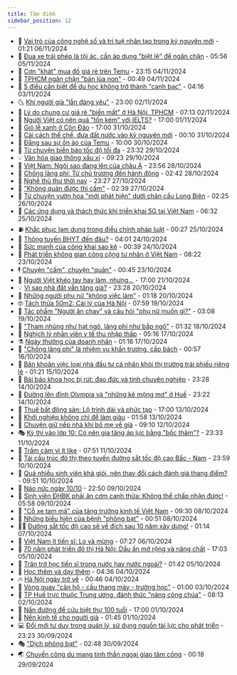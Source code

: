 ```yaml
---
title: Tâm điểm
sidebar_position: 12
---
```


<!-- dantri-tam-diem:START -->
- 🚦 [Vai trò của công nghệ số và trí tuệ nhân tạo trong kỷ nguyên mới](https://dantri.com.vn/tam-diem/vai-tro-cua-cong-nghe-so-va-tri-tue-nhan-tao-trong-ky-nguyen-moi-20241106072558331.htm) - 01:21 06/11/2024
- 🫶 [Đua xe trái phép là tội ác, cần áp dụng &quot;biệt lệ&quot; để ngăn chặn](https://dantri.com.vn/tam-diem/dua-xe-trai-phep-la-toi-ac-can-ap-dung-biet-le-de-ngan-chan-20241105091132681.htm) - 05:56 05/11/2024
- 🦏 [Cơn &quot;khát&quot; mua đồ giá rẻ trên Temu](https://dantri.com.vn/tam-diem/con-khat-mua-do-gia-re-tren-temu-20241105061523306.htm) - 23:15 04/11/2024
- 🧰 [TPHCM ngăn chặn &quot;bán lúa non&quot;](https://dantri.com.vn/tam-diem/tphcm-ngan-chan-ban-lua-non-20241104073351190.htm) - 00:49 04/11/2024
- 🙉 [5 điều cần biết để du học không trở thành &quot;canh bạc&quot;](https://dantri.com.vn/tam-diem/5-dieu-can-biet-de-du-hoc-khong-tro-thanh-canh-bac-20241103080521608.htm) - 04:16 03/11/2024
- 🌜 [Khi người già &quot;lẫn đáng yêu&quot;](https://dantri.com.vn/tam-diem/khi-nguoi-gia-lan-dang-yeu-20241102224331179.htm) - 23:00 02/11/2024
- 🤔 [Lý do chung cư giá rẻ &quot;biến mất&quot; ở Hà Nội, TPHCM](https://dantri.com.vn/tam-diem/ly-do-chung-cu-gia-re-bien-mat-o-ha-noi-tphcm-20241101155822137.htm) - 07:13 02/11/2024
- 🤩 [Người Việt có nên quá &quot;tốn kém&quot; với IELTS?](https://dantri.com.vn/tam-diem/nguoi-viet-co-nen-qua-ton-kem-voi-ielts-20241031204039881.htm) - 17:00 01/11/2024
- 🦅 [Giỏ lễ xanh ở Côn Đảo](https://dantri.com.vn/tam-diem/gio-le-xanh-o-con-dao-20241031232158714.htm) - 17:00 31/10/2024
- 💫 [Cải cách thể chế, đưa đất nước vào kỷ nguyên mới](https://dantri.com.vn/tam-diem/cai-cach-the-che-dua-dat-nuoc-vao-ky-nguyen-moi-20241031070939223.htm) - 00:10 31/10/2024
- 🤗 [Đằng sau sự ồn ào của Temu](https://dantri.com.vn/tam-diem/dang-sau-su-on-ao-cua-temu-20241030151454015.htm) - 10:00 30/10/2024
- 🫶 [Từ chuyện biển báo tốc độ tối đa](https://dantri.com.vn/tam-diem/tu-chuyen-bien-bao-toc-do-toi-da-20241029221349143.htm) - 23:32 29/10/2024
- 💡 [Văn hóa giao thông xấu xí](https://dantri.com.vn/tam-diem/van-hoa-giao-thong-xau-xi-20241029141132968.htm) - 09:23 29/10/2024
- 🌮 [Việt Nam: Ngôi sao đang lên của châu Á](https://dantri.com.vn/tam-diem/viet-nam-ngoi-sao-dang-len-cua-chau-a-20241029065545883.htm) - 23:56 28/10/2024
- 🌊 [Chống lãng phí: Từ chủ trương đến hành động](https://dantri.com.vn/tam-diem/chong-lang-phi-tu-chu-truong-den-hanh-dong-20241028083413832.htm) - 02:42 28/10/2024
- 👹 [Nghề thủ thư thời nay](https://dantri.com.vn/tam-diem/nghe-thu-thu-thoi-nay-20241027134842594.htm) - 23:27 27/10/2024
- 🤩 [&quot;Không quản được thì cấm&quot;](https://dantri.com.vn/tam-diem/khong-quan-duoc-thi-cam-20241027093902627.htm) - 02:39 27/10/2024
- 💄 [Từ chuyện vườn hoa &quot;mới phát hiện&quot; dưới chân cầu Long Biên](https://dantri.com.vn/tam-diem/tu-chuyen-vuon-hoa-moi-phat-hien-duoi-chan-cau-long-bien-20241026084322533.htm) - 02:25 26/10/2024
- 🦣 [Các ứng dụng và thách thức khi triển khai 5G tại Việt Nam](https://dantri.com.vn/tam-diem/cac-ung-dung-va-thach-thuc-khi-trien-khai-5g-tai-viet-nam-20241025133201371.htm) - 06:32 25/10/2024
- ⛽️ [Khắc phục lạm dụng trong điều chỉnh pháp luật](https://dantri.com.vn/tam-diem/khac-phuc-lam-dung-trong-dieu-chinh-phap-luat-20241025072742655.htm) - 00:27 25/10/2024
- 🌁 [Thông tuyến BHYT đến đâu?](https://dantri.com.vn/tam-diem/thong-tuyen-bhyt-den-dau-20241024102418432.htm) - 04:01 24/10/2024
- 🥳 [Sức mạnh của công khai sao kê](https://dantri.com.vn/tam-diem/suc-manh-cua-cong-khai-sao-ke-20241024073910401.htm) - 00:39 24/10/2024
- 🧐 [Phát triển không gian công cộng tư nhân ở Việt Nam](https://dantri.com.vn/tam-diem/phat-trien-khong-gian-cong-cong-tu-nhan-o-viet-nam-20241023093317162.htm) - 08:22 23/10/2024
- 🕴 [Chuyện &quot;cấm&quot;, chuyện &quot;quản&quot;](https://dantri.com.vn/tam-diem/chuyen-cam-chuyen-quan-20241023065758397.htm) - 00:45 23/10/2024
- 🥳 [Người Việt khéo tay hay làm, nhưng…](https://dantri.com.vn/tam-diem/nguoi-viet-kheo-tay-hay-lam-nhung-20241021194258621.htm) - 17:00 21/10/2024
- 💡 [Vì sao nhà đất vẫn tăng giá?](https://dantri.com.vn/tam-diem/vi-sao-nha-dat-van-tang-gia-20241020181031764.htm) - 23:28 20/10/2024
- 🦣 [Những người phụ nữ &quot;không việc làm&quot;](https://dantri.com.vn/tam-diem/nhung-nguoi-phu-nu-khong-viec-lam-20241020074555923.htm) - 01:18 20/10/2024
- 🤓 [Tách thửa 50m2: Cái lý của Hà Nội](https://dantri.com.vn/tam-diem/tach-thua-50m2-cai-ly-cua-ha-noi-20241019084208101.htm) - 07:59 19/10/2024
- 🤭 [Tác phẩm &quot;Người ăn chay&quot; và câu hỏi &quot;phụ nữ muốn gì?&quot;](https://dantri.com.vn/tam-diem/tac-pham-nguoi-an-chay-va-cau-hoi-phu-nu-muon-gi-20241018183828780.htm) - 03:08 19/10/2024
- 🌮 [&quot;Tham nhũng như hạt ngô, lãng phí như bắp ngô&quot;](https://dantri.com.vn/tam-diem/tham-nhung-nhu-hat-ngo-lang-phi-nhu-bap-ngo-20241018083142753.htm) - 01:32 18/10/2024
- 🗽 [Nghịch lý nhân viên y tế thu nhập thấp](https://dantri.com.vn/tam-diem/nghich-ly-nhan-vien-y-te-thu-nhap-thap-20241017073118648.htm) - 05:16 17/10/2024
- ⚗️ [Ngày thường của doanh nhân](https://dantri.com.vn/tam-diem/ngay-thuong-cua-doanh-nhan-20241017064525359.htm) - 01:16 17/10/2024
- 🥰 [&quot;Chống lãng phí&quot; là nhiệm vụ khẩn trương, cấp bách](https://dantri.com.vn/tam-diem/chong-lang-phi-la-nhiem-vu-khan-truong-cap-bach-20241016061714699.htm) - 00:57 16/10/2024
- 🚀 [Băn khoăn việc loại nhà đầu tư cá nhân khỏi thị trường trái phiếu riêng lẻ](https://dantri.com.vn/tam-diem/ban-khoan-viec-loai-nha-dau-tu-ca-nhan-khoi-thi-truong-trai-phieu-rieng-le-20241014232854780.htm) - 01:21 15/10/2024
- 🎊 [Bài báo khoa học bị rút: đạo đức và tính chuyên nghiệp](https://dantri.com.vn/tam-diem/bai-bao-khoa-hoc-bi-rut-dao-duc-va-tinh-chuyen-nghiep-20241014221441786.htm) - 23:28 14/10/2024
- 🦣 [Đường lên đỉnh Olympia và &quot;những kẻ mộng mơ&quot; ở Huế](https://dantri.com.vn/tam-diem/duong-len-dinh-olympia-va-nhung-ke-mong-mo-o-hue-20241014221708911.htm) - 23:22 14/10/2024
- 🎃 [Thuế bất động sản: Lộ trình dài và phức tạp](https://dantri.com.vn/tam-diem/thue-bat-dong-san-lo-trinh-dai-va-phuc-tap-20241013180922382.htm) - 17:00 13/10/2024
- 💂 [Khởi nghiệp không chỉ để làm giàu](https://dantri.com.vn/tam-diem/khoi-nghiep-khong-chi-de-lam-giau-20241011215607695.htm) - 01:58 13/10/2024
- 🦒 [Chuyện giữ nếp nhà khi bố mẹ về già](https://dantri.com.vn/tam-diem/chuyen-giu-nep-nha-khi-bo-me-ve-gia-20241012160947795.htm) - 09:10 12/10/2024
- 🎭 [Kỳ thi vào lớp 10: Có nên gia tăng áp lực bằng &quot;bốc thăm&quot;?](https://dantri.com.vn/tam-diem/ky-thi-vao-lop-10-co-nen-gia-tang-ap-luc-bang-boc-tham-20241011190933811.htm) - 23:33 11/10/2024
- 📝 [Trầm cảm vì ít like](https://dantri.com.vn/tam-diem/tram-cam-vi-it-like-20240715231019737.htm) - 07:51 11/10/2024
- 🦄 [Tái cấu trúc đô thị  theo tuyến đường sắt tốc độ cao Bắc - Nam](https://dantri.com.vn/tam-diem/tai-cau-truc-do-thi-theo-tuyen-duong-sat-toc-do-cao-bac-nam-20241011065935296.htm) - 23:59 10/10/2024
- 🚀 [Quá nhiều sinh viên khá giỏi, nên thay đổi cách đánh giá thang điểm?](https://dantri.com.vn/tam-diem/qua-nhieu-sinh-vien-kha-gioi-nen-thay-doi-cach-danh-gia-thang-diem-20241009214737040.htm) - 09:51 10/10/2024
- 💂 [Náo nức ngày 10/10](https://dantri.com.vn/tam-diem/nao-nuc-ngay-1010-20241010055015002.htm) - 22:50 09/10/2024
- 👀 [Sinh viên ĐHBK phải ăn cơm canh thừa: Không thể chấp nhận được!](https://dantri.com.vn/tam-diem/sinh-vien-dhbk-phai-an-com-canh-thua-khong-the-chap-nhan-duoc-20241009084829845.htm) - 05:58 09/10/2024
- 🚦 [&quot;Cỗ xe tam mã&quot; của tăng trưởng kinh tế Việt Nam](https://dantri.com.vn/tam-diem/co-xe-tam-ma-cua-tang-truong-kinh-te-viet-nam-20241007170203270.htm) - 09:30 08/10/2024
- 💃 [Những biểu hiện của bệnh &quot;phông bạt&quot;](https://dantri.com.vn/tam-diem/nhung-bieu-hien-cua-benh-phong-bat-20241008075045222.htm) - 00:51 08/10/2024
- 🧑‍💻 [Đường sắt tốc độ cao sẽ về đích sau 10 năm xây dựng!](https://dantri.com.vn/tam-diem/duong-sat-toc-do-cao-se-ve-dich-sau-10-nam-xay-dung-20241006120839022.htm) - 01:14 07/10/2024
- 🥰 [Việt Nam ít tiến sĩ: Lo và mừng](https://dantri.com.vn/tam-diem/viet-nam-it-tien-si-lo-va-mung-20241006125552814.htm) - 07:27 06/10/2024
- 🥳 [70 năm phát triển đô thị Hà Nội: Dấu ấn mở rộng và nâng chất](https://dantri.com.vn/tam-diem/70-nam-phat-trien-do-thi-ha-noi-dau-an-mo-rong-va-nang-chat-20241006000256921.htm) - 17:03 05/10/2024
- 🥳 [Trăn trở học tiến sĩ trong nước hay nước ngoài?](https://dantri.com.vn/tam-diem/tran-tro-hoc-tien-si-trong-nuoc-hay-nuoc-ngoai-20241005084220623.htm) - 01:42 05/10/2024
- 🎉 [Học thêm và dạy thêm](https://dantri.com.vn/tam-diem/hoc-them-va-day-them-20241004113545335.htm) - 04:36 04/10/2024
- 🔥 [Hà Nội ngày trở về](https://dantri.com.vn/tam-diem/ha-noi-ngay-tro-ve-20241004074559019.htm) - 00:46 04/10/2024
- 🥸 [Vòng quay &quot;căn hộ - cầu thang máy - trường học&quot;](https://dantri.com.vn/tam-diem/vong-quay-can-ho-cau-thang-may-truong-hoc-20241003064957354.htm) - 01:00 03/10/2024
- 💯 [TP Huế trực thuộc Trung ương, đánh thức &quot;nàng công chúa&quot;](https://dantri.com.vn/tam-diem/tp-hue-truc-thuoc-trung-uong-danh-thuc-nang-cong-chua-20241001224700982.htm) - 08:13 02/10/2024
- 🦏 [Nắn đường để cứu biệt thự 100 tuổi](https://dantri.com.vn/tam-diem/nan-duong-de-cuu-biet-thu-100-tuoi-20241001225342670.htm) - 17:00 01/10/2024
- 👹 [Nền kinh tế cho người già](https://dantri.com.vn/tam-diem/nen-kinh-te-cho-nguoi-gia-20241001084522604.htm) - 01:45 01/10/2024
- 💻 [Đổi mới tư duy trong quản lý, sử dụng nguồn tài lực cho phát triển](https://dantri.com.vn/tam-diem/doi-moi-tu-duy-trong-quan-ly-su-dung-nguon-tai-luc-cho-phat-trien-20241001062220167.htm) - 23:23 30/09/2024
- 🎭 [&quot;Dịch phông bạt&quot;](https://dantri.com.vn/tam-diem/dich-phong-bat-20240930093645329.htm) - 02:48 30/09/2024
- 🌏 [Chuyến công du mang tinh thần ngoại giao tâm công](https://dantri.com.vn/tam-diem/chuyen-cong-du-mang-tinh-than-ngoai-giao-tam-cong-20240929071758604.htm) - 00:18 29/09/2024<!-- dantri-tam-diem:END -->
